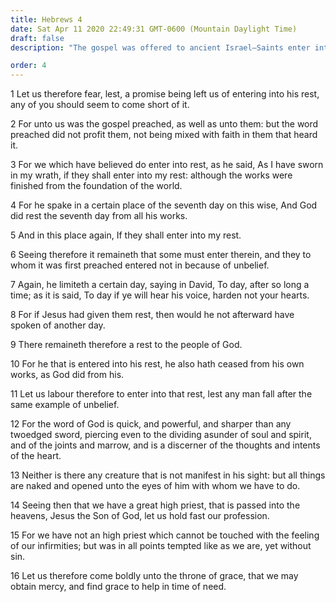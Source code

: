 ```yaml
---
title: Hebrews 4
date: Sat Apr 11 2020 22:49:31 GMT-0600 (Mountain Daylight Time)
draft: false
description: "The gospel was offered to ancient Israel—Saints enter into the rest of the Lord—Though tempted in all points, Jesus was without sin."

order: 4
---
```

    
1 Let us therefore fear, lest, a promise being left us of entering into his rest, any of you should seem to come short of it.

2 For unto us was the gospel preached, as well as unto them: but the word preached did not profit them, not being mixed with faith in them that heard it.

3 For we which have believed do enter into rest, as he said, As I have sworn in my wrath, if they shall enter into my rest: although the works were finished from the foundation of the world.

4 For he spake in a certain place of the seventh day on this wise, And God did rest the seventh day from all his works.

5 And in this place again, If they shall enter into my rest.

6 Seeing therefore it remaineth that some must enter therein, and they to whom it was first preached entered not in because of unbelief.

7 Again, he limiteth a certain day, saying in David, To day, after so long a time; as it is said, To day if ye will hear his voice, harden not your hearts.

8 For if Jesus had given them rest, then would he not afterward have spoken of another day.

9 There remaineth therefore a rest to the people of God.

10 For he that is entered into his rest, he also hath ceased from his own works, as God did from his.

11 Let us labour therefore to enter into that rest, lest any man fall after the same example of unbelief.

12 For the word of God is quick, and powerful, and sharper than any twoedged sword, piercing even to the dividing asunder of soul and spirit, and of the joints and marrow, and is a discerner of the thoughts and intents of the heart.

13 Neither is there any creature that is not manifest in his sight: but all things are naked and opened unto the eyes of him with whom we have to do.

14 Seeing then that we have a great high priest, that is passed into the heavens, Jesus the Son of God, let us hold fast our profession.

15 For we have not an high priest which cannot be touched with the feeling of our infirmities; but was in all points tempted like as we are, yet without sin.

16 Let us therefore come boldly unto the throne of grace, that we may obtain mercy, and find grace to help in time of need.
